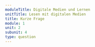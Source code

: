 ```yaml
---
moduleTitle: Digitale Medien und Lernen
unitTitle: Lesen mit digitalen Medien
title: Kurze Frage
module: 1
unit: 2
subunit: 4
type: question
---
```


<multiplechoice question="Welche dieser Beispiele sind nach dem Contruction-Integration Modells gute Beschreibungen des Unterschieds zwischen Tablet und Papier beim Lesen von Texten?"></multiplechoice>

<!-- Du setzt wir jetzt gleich zwei Brillen auf. Mit der einen Brille überlegst du dir anhand der [Cognitive Load Theory](https://www.learning-theories.com/cognitive-load-theory-of-multimedia-learning-sweller.html), weshalb Lesen auf einem Display zu einer schlechterem Textverständnis führt als Lesen auf Papier. Mit der anderen Brille überlegst du anhand des [Construction Integration Modells](https://portal.hogrefe.com/dorsch/construction-integration-model/), weshalb dieser Unterschied bestehen könnte. 


<iframe src="https://docs.google.com/forms/d/e/1FAIpQLSdTqn55n2MljQ3BXRhx_lqSIqtdGdqlmQcGiCsQLWhxQ521_Q/viewform?embedded=true" width="840" height="796" frameborder="0" marginheight="0" marginwidth="0">Loading...</iframe> -->